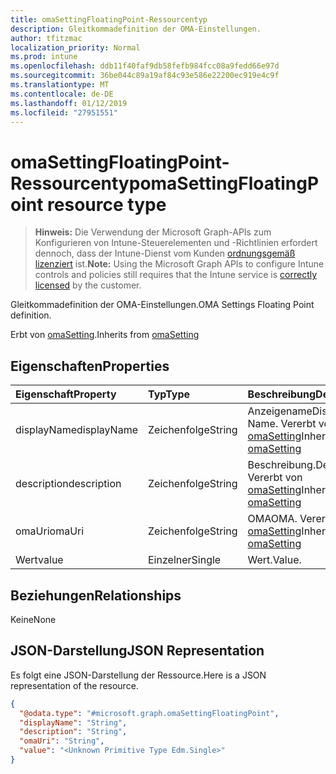 ```yaml
---
title: omaSettingFloatingPoint-Ressourcentyp
description: Gleitkommadefinition der OMA-Einstellungen.
author: tfitzmac
localization_priority: Normal
ms.prod: intune
ms.openlocfilehash: ddb11f40faf9db58fefb984fcc08a9fedd66e97d
ms.sourcegitcommit: 36be044c89a19af84c93e586e22200ec919e4c9f
ms.translationtype: MT
ms.contentlocale: de-DE
ms.lasthandoff: 01/12/2019
ms.locfileid: "27951551"
---
```

# <a name="omasettingfloatingpoint-resource-type"></a><span data-ttu-id="69cfb-103">omaSettingFloatingPoint-Ressourcentyp</span><span class="sxs-lookup"><span data-stu-id="69cfb-103">omaSettingFloatingPoint resource type</span></span>

> <span data-ttu-id="69cfb-104">**Hinweis:** Die Verwendung der Microsoft Graph-APIs zum Konfigurieren von Intune-Steuerelementen und -Richtlinien erfordert dennoch, dass der Intune-Dienst vom Kunden [ordnungsgemäß lizenziert](https://go.microsoft.com/fwlink/?linkid=839381) ist.</span><span class="sxs-lookup"><span data-stu-id="69cfb-104">**Note:** Using the Microsoft Graph APIs to configure Intune controls and policies still requires that the Intune service is [correctly licensed](https://go.microsoft.com/fwlink/?linkid=839381) by the customer.</span></span>

<span data-ttu-id="69cfb-105">Gleitkommadefinition der OMA-Einstellungen.</span><span class="sxs-lookup"><span data-stu-id="69cfb-105">OMA Settings Floating Point definition.</span></span>

<span data-ttu-id="69cfb-106">Erbt von [omaSetting](../resources/intune-deviceconfig-omasetting.md).</span><span class="sxs-lookup"><span data-stu-id="69cfb-106">Inherits from [omaSetting](../resources/intune-deviceconfig-omasetting.md)</span></span>

## <a name="properties"></a><span data-ttu-id="69cfb-107">Eigenschaften</span><span class="sxs-lookup"><span data-stu-id="69cfb-107">Properties</span></span>
|<span data-ttu-id="69cfb-108">Eigenschaft</span><span class="sxs-lookup"><span data-stu-id="69cfb-108">Property</span></span>|<span data-ttu-id="69cfb-109">Typ</span><span class="sxs-lookup"><span data-stu-id="69cfb-109">Type</span></span>|<span data-ttu-id="69cfb-110">Beschreibung</span><span class="sxs-lookup"><span data-stu-id="69cfb-110">Description</span></span>|
|:---|:---|:---|
|<span data-ttu-id="69cfb-111">displayName</span><span class="sxs-lookup"><span data-stu-id="69cfb-111">displayName</span></span>|<span data-ttu-id="69cfb-112">Zeichenfolge</span><span class="sxs-lookup"><span data-stu-id="69cfb-112">String</span></span>|<span data-ttu-id="69cfb-113">Anzeigename</span><span class="sxs-lookup"><span data-stu-id="69cfb-113">Display Name.</span></span> <span data-ttu-id="69cfb-114">Vererbt von [omaSetting](../resources/intune-deviceconfig-omasetting.md)</span><span class="sxs-lookup"><span data-stu-id="69cfb-114">Inherited from [omaSetting](../resources/intune-deviceconfig-omasetting.md)</span></span>|
|<span data-ttu-id="69cfb-115">description</span><span class="sxs-lookup"><span data-stu-id="69cfb-115">description</span></span>|<span data-ttu-id="69cfb-116">Zeichenfolge</span><span class="sxs-lookup"><span data-stu-id="69cfb-116">String</span></span>|<span data-ttu-id="69cfb-117">Beschreibung.</span><span class="sxs-lookup"><span data-stu-id="69cfb-117">Description.</span></span> <span data-ttu-id="69cfb-118">Vererbt von [omaSetting](../resources/intune-deviceconfig-omasetting.md)</span><span class="sxs-lookup"><span data-stu-id="69cfb-118">Inherited from [omaSetting](../resources/intune-deviceconfig-omasetting.md)</span></span>|
|<span data-ttu-id="69cfb-119">omaUri</span><span class="sxs-lookup"><span data-stu-id="69cfb-119">omaUri</span></span>|<span data-ttu-id="69cfb-120">Zeichenfolge</span><span class="sxs-lookup"><span data-stu-id="69cfb-120">String</span></span>|<span data-ttu-id="69cfb-121">OMA</span><span class="sxs-lookup"><span data-stu-id="69cfb-121">OMA.</span></span> <span data-ttu-id="69cfb-122">Vererbt von [omaSetting](../resources/intune-deviceconfig-omasetting.md)</span><span class="sxs-lookup"><span data-stu-id="69cfb-122">Inherited from [omaSetting](../resources/intune-deviceconfig-omasetting.md)</span></span>|
|<span data-ttu-id="69cfb-123">Wert</span><span class="sxs-lookup"><span data-stu-id="69cfb-123">value</span></span>|<span data-ttu-id="69cfb-124">Einzelner</span><span class="sxs-lookup"><span data-stu-id="69cfb-124">Single</span></span>|<span data-ttu-id="69cfb-125">Wert.</span><span class="sxs-lookup"><span data-stu-id="69cfb-125">Value.</span></span>|

## <a name="relationships"></a><span data-ttu-id="69cfb-126">Beziehungen</span><span class="sxs-lookup"><span data-stu-id="69cfb-126">Relationships</span></span>
<span data-ttu-id="69cfb-127">Keine</span><span class="sxs-lookup"><span data-stu-id="69cfb-127">None</span></span>
## <a name="json-representation"></a><span data-ttu-id="69cfb-128">JSON-Darstellung</span><span class="sxs-lookup"><span data-stu-id="69cfb-128">JSON Representation</span></span>
<span data-ttu-id="69cfb-129">Es folgt eine JSON-Darstellung der Ressource.</span><span class="sxs-lookup"><span data-stu-id="69cfb-129">Here is a JSON representation of the resource.</span></span>
<!-- {
  "blockType": "resource",
  "@odata.type": "microsoft.graph.omaSettingFloatingPoint"
}
-->
``` json
{
  "@odata.type": "#microsoft.graph.omaSettingFloatingPoint",
  "displayName": "String",
  "description": "String",
  "omaUri": "String",
  "value": "<Unknown Primitive Type Edm.Single>"
}
```



